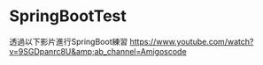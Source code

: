 # SpringBootTest
透過以下影片進行SpringBoot練習  https://www.youtube.com/watch?v=9SGDpanrc8U&amp;ab_channel=Amigoscode
